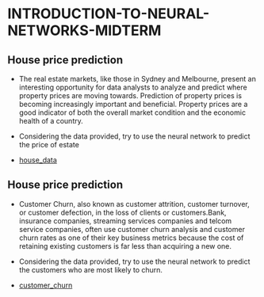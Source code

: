 # INTRODUCTION-TO-NEURAL-NETWORKS-MIDTERM


## House price prediction
* The real estate markets, like those in Sydney and Melbourne, present an interesting opportunity for data analysts to analyze and predict where property prices are moving towards. Prediction of property prices is becoming increasingly important and beneficial. Property prices are a good indicator of both the overall market condition and the economic health of a country. 

* Considering the data provided, try to use the neural network to predict the price of estate 

* [house_data](./house_data)


## House price prediction
* Customer Churn, also known as customer attrition, customer turnover, or customer defection, in the loss of clients or customers.Bank, insurance companies, streaming services companies and telcom service companies, often use customer churn analysis and customer churn rates as one of their key business metrics because the cost of retaining existing customers is far less than acquiring a new one.

* Considering the data provided, try to use the neural network to predict the customers who are most likely to churn.


* [customer_churn](./customer_churn)
